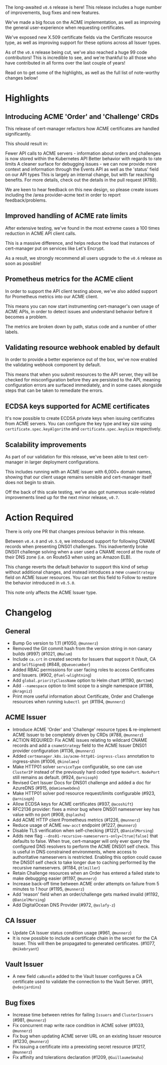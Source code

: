 The long-awaited `v0.6` release is here! This release includes a huge number of
improvements, bug fixes and new features.

We've made a big focus on the ACME implementation, as well as improving the
general user-experience when requesting certificates.

We've exposed new X.509 certificate fields via the Certificate resource type, as
well as improving support for these options across all Issuer types.

As of the `v0.6` release being cut, we've also reached a huge 99 code
contributors! This is incredible to see, and we're thankful to all those who
have contributed in all forms over the last couple of years!

Read on to get some of the highlights, as well as the full list of note-worthy
changes below!

# Highlights

## Introducing ACME 'Order' and 'Challenge' CRDs

This release of cert-manager refactors how ACME certificates are handled
significantly.

This should result in:

Fewer API calls to ACME servers - information about orders and challenges is now
stored within the Kubernetes API Better behavior with regards to rate limits A
cleaner surface for debugging issues - we can now provide more context and
information through the Events API as well as the 'status' field on our API
types This is largely an internal change, but with far reaching benefits. For
more details, check out the details in the pull request (#788).

We are keen to hear feedback on this new design, so please create issues
including the /area provider-acme text in order to report feedback/problems.

## Improved handling of ACME rate limits

After extensive testing, we've found in the most extreme cases a 100 times
reduction in ACME API client calls.

This is a massive difference, and helps reduce the load that instances of
cert-manager put on services like Let's Encrypt.

As a result, we strongly recommend all users upgrade to the `v0.6` release as
soon as possible!

## Prometheus metrics for the ACME client

In order to support the API client testing above, we've also added support for
Prometheus metrics into our ACME client.

This means you can now start instrumenting cert-manager's own usage of ACME
APIs, in order to detect issues and understand behavior before it becomes a
problem.

The metrics are broken down by path, status code and a number of other labels.

## Validating resource webhook enabled by default

In order to provide a better experience out of the box, we've now enabled the
validating webhook component by default.

This means that when you submit resources to the API server, they will be
checked for misconfiguration before they are persisted to the API, meaning
configuration errors are surfaced immediately, and in some cases alongside steps
that can be taken to remediate the errors.

## ECDSA keys supported for ACME certificates

It's now possible to create ECDSA private keys when issuing certificates from
ACME servers. You can configure the key type and key size using
`certificate.spec.keyAlgorithm` and `certificate.spec.keySize` respectively.

## Scalability improvements

As part of our validation for this release, we've been able to test cert-manager
in larger deployment configurations.

This includes running with an ACME issuer with 6,000+ domain names, showing that
our client usage remains sensible and cert-manager itself does not begin to
strain.

Off the back of this scale testing, we've also got numerous scale-related
improvements lined up for the next minor release, `v0.7`.

# Action Required

There is only one PR that changes previous behavior in this release.

Between `v0.4.0` and `v0.5.0`, we introduced support for following CNAME records
when presenting DNS01 challenges. This inadvertently broke DNS01 challenge
solving when a user used a CNAME record at the route of their DNS zone (i.e. on
Route53 when using an Amazon ELB).

This change reverts the default behavior to support this kind of setup without
additional changes, and instead introduces a new `cnameStrategy` field on ACME
Issuer resources. You can set this field to Follow to restore the behavior
introduced in `v0.5.0`.

This note only affects the ACME Issuer type.

# Changelog

## General

- Bump Go version to 1.11 (#1050, `@munnerz`)
- Removed the Git commit hash from the version string in non canary builds
  (#997) (#1021, `@Nalum`)
- Include `ca.crt` in created secrets for Issuers that support it (Vault, CA and
  `SelfSigned`) (#848, `@Queuecumber`)
- Added RBAC permissions for user facing roles to access Certificates and
  Issuers. (#902, `@fuel-wlightning`)
- Add `global.priorityClassName` option to Helm chart (#1190, `@Art3mK`)
- Add `--namespace` option to limit scope to a single namespace (#1188,
  `@kragniz`)
- Print more useful information about Certificate, Order and Challenge resources
  when running `kubectl get` (#1194, `@munnerz`)

## ACME Issuer

- Introduce ACME 'Order' and 'Challenge' resource types & re-implement ACME
  Issuer to be completely driven by CRDs (#788, `@munnerz`)
- ACTION REQUIRED: Fix ACME issues relating to wildcard CNAME records and add a
  `cnameStrategy` field to the ACME Issuer DNS01 provider configuration (#1136,
  `@munnerz`)
- Added `certmanager.k8s.io/acme-http01-ingress-class` annotation to
  ingress-shim (#1006, `@kinolaev`)
- Make HTTP01 solver `serviceType` configurable, so one can use `ClusterIP`
  instead of the previously hard coded type `NodePort`. `NodePort` still remains
  as default. (#924, `@arnisoph`)
- Revised Cert Issuer Docs for DNS01 challenge and added a doc for AzureDNS
  (#915, `@damienwebdev`)
- Make HTTP01 solver pod resource request/limits configurable (#923,
  `@arnisoph`)
- Allow ECDSA keys for ACME certificates (#937, `@acoshift`)
- RFC2136 provider: fixes a minor bug where DNS01 nameserver key has value with
  no port (#908, `@splashx`)
- Add ACME HTTP client Prometheus metrics (#1226, `@munnerz`)
- Reduce usage of ACME `new-acct` endpoint (#1227, `@munnerz`)
- Disable TLS verification when self-checking (#1221, `@DanielMorsing`)
- Adds new flag `--dns01-recursive-nameservers-only=[true|false]` that defaults
  to false. When true, cert-manager will only ever query the configured DNS
  resolvers to perform the ACME DNS01 self check. This is useful in DNS
  constrained environments, where access to authoritative nameservers is
  restricted. Enabling this option could cause the DNS01 self check to take
  longer due to caching performed by the recursive nameservers. (#1184,
  `@tlmiller`)
- Retain Challenge resources when an Order has entered a failed state to make
  debugging easier (#1197, `@munnerz`)
- Increase back-off time between ACME order attempts on failure from 5 minutes
  to 1 hour (#1195, `@munnerz`)
- Add 'reason' field when an order/challenge gets marked invalid (#1192,
  `@DanielMorsing`)
- Add DigitalOcean DNS Provider (#972, `@aslafy-z`)

## CA Issuer

- Update CA Issuer status condition usage (#961, `@munnerz`)
- It is now possible to include a certificate chain in the secret for the CA
  Issuer. This will then be propagated to generated certificates. (#1077,
  `@mikebryant`)

## Vault Issuer

- A new field `caBundle` added to the Vault Issuer configures a CA certificate
  used to validate the connection to the Vault Server. (#911, `@vdesjardins`)

## Bug fixes

- Increase time between retries for failing `Issuers` and `ClusterIssuers`
  (#981, `@munnerz`)
- Fix concurrent map write race condition in ACME solver (#1033, `@munnerz`)
- Fix bug when updating ACME server URL on an existing Issuer resource (#1230,
  `@munnerz`)
- Fix issuing a certificate into a preexisting secret resource (#1217,
  `@munnerz`)
- Fix affinity and tolerations declaration (#1209, `@GuillaumeSmaha`)
